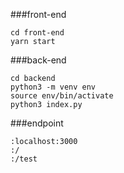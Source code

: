 ###front-end
```
cd front-end
yarn start

```

###back-end
```
cd backend
python3 -m venv env
source env/bin/activate
python3 index.py
```

###endpoint
```
:localhost:3000
:/   
:/test  
```
